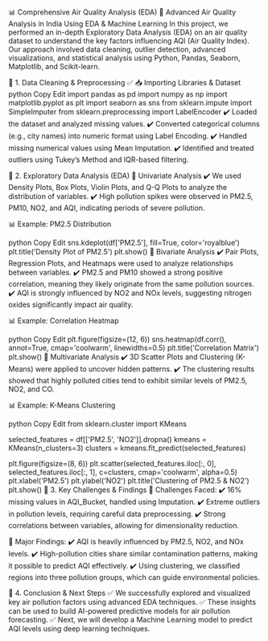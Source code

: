 📊 Comprehensive Air Quality Analysis (EDA) 🚀 Advanced Air Quality Analysis in India Using EDA & Machine Learning In this project, we performed an in-depth Exploratory Data Analysis (EDA) on an air quality dataset to understand the key factors influencing AQI (Air Quality Index). Our approach involved data cleaning, outlier detection, advanced visualizations, and statistical analysis using Python, Pandas, Seaborn, Matplotlib, and Scikit-learn.

🔹 1. Data Cleaning & Preprocessing ✅ 📥 Importing Libraries & Dataset python Copy Edit import pandas as pd import numpy as np import matplotlib.pyplot as plt import seaborn as sns from sklearn.impute import SimpleImputer from sklearn.preprocessing import LabelEncoder ✔️ Loaded the dataset and analyzed missing values. ✔️ Converted categorical columns (e.g., city names) into numeric format using Label Encoding. ✔️ Handled missing numerical values using Mean Imputation. ✔️ Identified and treated outliers using Tukey’s Method and IQR-based filtering.

🔹 2. Exploratory Data Analysis (EDA) 📌 Univariate Analysis ✔️ We used Density Plots, Box Plots, Violin Plots, and Q-Q Plots to analyze the distribution of variables. ✔️ High pollution spikes were observed in PM2.5, PM10, NO2, and AQI, indicating periods of severe pollution.

📊 Example: PM2.5 Distribution

python Copy Edit sns.kdeplot(df['PM2.5'], fill=True, color='royalblue') plt.title('Density Plot of PM2.5') plt.show() 📌 Bivariate Analysis ✔️ Pair Plots, Regression Plots, and Heatmaps were used to analyze relationships between variables. ✔️ PM2.5 and PM10 showed a strong positive correlation, meaning they likely originate from the same pollution sources. ✔️ AQI is strongly influenced by NO2 and NOx levels, suggesting nitrogen oxides significantly impact air quality.

📊 Example: Correlation Heatmap

python Copy Edit plt.figure(figsize=(12, 6)) sns.heatmap(df.corr(), annot=True, cmap='coolwarm', linewidths=0.5) plt.title('Correlation Matrix') plt.show() 📌 Multivariate Analysis ✔️ 3D Scatter Plots and Clustering (K-Means) were applied to uncover hidden patterns. ✔️ The clustering results showed that highly polluted cities tend to exhibit similar levels of PM2.5, NO2, and CO.

📊 Example: K-Means Clustering

python Copy Edit from sklearn.cluster import KMeans

selected_features = df[['PM2.5', 'NO2']].dropna() kmeans = KMeans(n_clusters=3) clusters = kmeans.fit_predict(selected_features)

plt.figure(figsize=(8, 6)) plt.scatter(selected_features.iloc[:, 0], selected_features.iloc[:, 1], c=clusters, cmap='coolwarm', alpha=0.5) plt.xlabel('PM2.5') plt.ylabel('NO2') plt.title('Clustering of PM2.5 & NO2') plt.show() 🔹 3. Key Challenges & Findings 📌 Challenges Faced: ✔️ 16% missing values in AQI_Bucket, handled using Imputation. ✔️ Extreme outliers in pollution levels, requiring careful data preprocessing. ✔️ Strong correlations between variables, allowing for dimensionality reduction.

📌 Major Findings: ✔️ AQI is heavily influenced by PM2.5, NO2, and NOx levels. ✔️ High-pollution cities share similar contamination patterns, making it possible to predict AQI effectively. ✔️ Using clustering, we classified regions into three pollution groups, which can guide environmental policies.

🔹 4. Conclusion & Next Steps ✅ We successfully explored and visualized key air pollution factors using advanced EDA techniques. ✅ These insights can be used to build AI-powered predictive models for air pollution forecasting. ✅ Next, we will develop a Machine Learning model to predict AQI levels using deep learning techniques.
